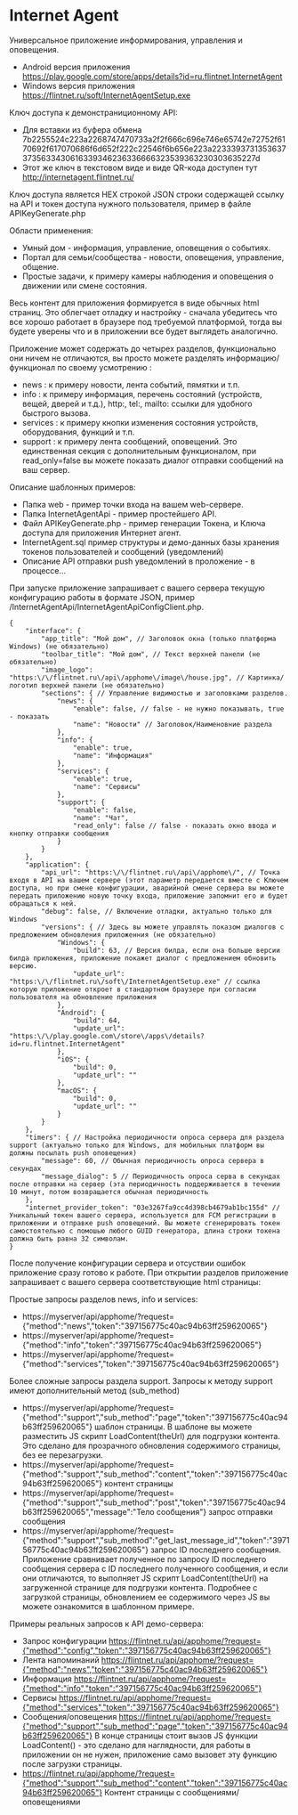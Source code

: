 # Internet Agent
Универсальное приложение информирования, управления и оповещения.

- Android версия приложения https://play.google.com/store/apps/details?id=ru.flintnet.InternetAgent
- Windows версия приложения https://flintnet.ru/soft/InternetAgentSetup.exe

Ключ доступа к демонстраниционному API: 
- Для вставки из буфера обмена 7b2255524c223a2268747470733a2f2f666c696e746e65742e72752f6170692f617070686f6d652f222c22546f6b656e223a22333937313536373735633430616339346236336666323539363230303635227d
- Этот же ключ в текстовом виде и виде QR-кода доступен тут http://internetagent.flintnet.ru/

Ключ доступа является HEX строкой JSON строки содержащей ссылку на API и токен доступа нужного пользователя, пример в файле APIKeyGenerate.php 

Области применения:
- Умный дом - информация, управление, оповещения о событиях.
- Портал для семьи/сообщества - новости, оповещения, управление, общение.
- Простые задачи, к примеру камеры наблюдения и оповещения о движении или смене состояния.

Весь контент для приложения формируется в виде обычных html страниц. Это облегчает отладку и настройку - сначала убедитесь что все хорошо работает в браузере под требуемой платформой, тогда вы будете уверены что и в приложении все будет выглядеть аналогично.

Приложение может содержать до четырех разделов, функционально они ничем не отличаются, вы просто можете разделять информацию/функционал по своему усмотрению :
- news : к примеру новости, лента событий, пямятки и т.п.
- info : к примеру информация, перечень состояний (устройств, вещей, дверей и т.д.), http:, tel:, mailto: ссылки для удобного быстрого вызова.
- services : к примеру кнопки изменения состояния устройств, оборудования, функций и т.п. 
- support : к примеру лента сообщений, оповещений. Это единственная секция с дополнительным функционалом, при read_only=false вы можете показать диалог отправки сообщений на ваш сервер.

Описание шаблонных примеров:
- Папка web - пример точки входа на вашем web-сервере.
- Папка InternetAgentApi - пример простейшего API. 
- Файл APIKeyGenerate.php - пример генерации Токена, и Ключа доступа для приложения Интернет агент.
- InternetAgent.sql пример структуры и демо-данных базы хранения токенов пользователей и сообщений (уведомлений)
- Описание API отправки push уведомлений в проложение - в процессе...

При запуске приложение запрашивает с вашего сервера текущую конфигурацию работы в формате JSON, пример /InternetAgentApi/InternetAgentApiConfigClient.php. 
```
{
    "interface": {
        "app_title": "Мой дом", // Заголовок окна (только платформа Windows) (не обязательно)
        "toolbar_title": "Мой дом", // Текст верхней панели (не обязательно)
        "image_logo": "https:\/\/flintnet.ru\/api\/apphome\/image\/house.jpg", // Картинка/логотип верхней панели (не обязательно)
        "sections": { // Управление видимостью и заголовками разделов.
            "news": {
                "enable": false, // false - не нужно показывать, true  - показать
                "name": "Новости" // Заголовок/Наименовние раздела
            },
            "info": {
                "enable": true,
                "name": "Информация"
            },
            "services": {
                "enable": true,
                "name": "Сервисы"
            },
            "support": {
                "enable": false,
                "name": "Чат",
                "read_only": false // false - показать окно ввода и кнопку отправки сообщения
            }
        }
    },
    "application": {
        "api_url": "https:\/\/flintnet.ru\/api\/apphome\/", // Точка входя в API на вашем сервере (этот параметр передается вместе с Ключем доступа, но при смене конфигурации, аварийной смене сервера вы можете передать приложению новую точку входа, приложение запомнит его и будет обращаться к ней.
        "debug": false, // Включение отладки, актуально только для Windows
        "versions": { // Здесь вы можете управлять показом диалогов с предложением обновления приложенния (не обязательно)
            "Windows": {
                "build": 63, // Версия билда, если она больше версии билда приложения, приложение покажет диалог с предложением обновить версию.
                "update_url": "https:\/\/flintnet.ru\/soft\/InternetAgentSetup.exe" // ссылка которую приложение откроет в стандартном браузере при согласии пользователя на обновление приложения
            },
            "Android": {
                "build": 64,
                "update_url": "https:\/\/play.google.com\/store\/apps\/details?id=ru.flintnet.InternetAgent"
            },
            "iOS": {
                "build": 0,
                "update_url": ""
            },
            "macOS": {
                "build": 0,
                "update_url": ""
            }
        }
    },
    "timers": { // Настройка периодичности опроса сервера для раздела support (актуально только для Windows, для мобильных платформ вы должны посылать push оповещения)
        "message": 60, // Обычная периодичность опроса сервера в секундах
        "message_dialog": 5 // Периодичность опроса серва в секундах после отправки на сервер (эта периодичность поддерживается в течении 10 минут, потом возвращается обычная периодичность
    },
    "internet_provider_token": "03e3267fa9cc4d398cb4679ab1bc155d" // Уникальный токен вашего сервера, используется для FCM регистрации в приложении и отправке push оповещений. Вы можете сгенерировать токен самостоятельно с помошью любого GUID генератора, длина строки токена должна быть равна 32 символам.
}
```
После получение конфигурации сервера и отсуствии ошибок приложение сразу готово к работе. При открытии разделов приложение запрашивает с вашего сервера соответствующие html страницы:

Простые запросы разделов news, info и services:
- https://myserver/api/apphome/?request={"method":"news","token":"397156775c40ac94b63ff259620065"}
- https://myserver/api/apphome/?request={"method":"info","token":"397156775c40ac94b63ff259620065"}
- https://myserver/api/apphome/?request={"method":"services","token":"397156775c40ac94b63ff259620065"}

Более сложные запросы раздела support. Запросы к методу support имеют дополнительный метод (sub_method)
- https://myserver/api/apphome/?request={"method":"support","sub_method":"page","token":"397156775c40ac94b63ff259620065"} шаблон страницы. В шаблоне вы можете разместить JS скрипт LoadContent(theUrl) для подгрузки контента. Это сделано для прозрачного обновления содержимого страницы, без ее перезагрузки. 
- https://myserver/api/apphome/?request={"method":"support","sub_method":"content","token":"397156775c40ac94b63ff259620065"} контент страницы
- https://myserver/api/apphome/?request={"method":"support","sub_method":"post","token":"397156775c40ac94b63ff259620065","message":"Тело сообщения"} запрос отправки сообщения
- https://myserver/api/apphome/?request={"method":"support","sub_method":"get_last_message_id","token":"397156775c40ac94b63ff259620065"} запрос ID последнего сообщения. Приложение сравнивает полученное по запросу ID последнего сообщения сервера с ID последнего полученного сообщения, и если они отличаются, то выполняет JS скрипт LoadContent(theUrl) на загруженной странице для подгрузки контента. 
Подробнее с загрузкой страницы, обновлением ее содержимого через JS вы можете ознакомится в шаблонном примере. 


Примеры реальных запросов к API демо-сервера:
- Запрос конфигурации https://flintnet.ru/api/apphome/?request={"method":"config","token":"397156775c40ac94b63ff259620065"}
- Лента напоминаний https://flintnet.ru/api/apphome/?request={"method":"news","token":"397156775c40ac94b63ff259620065"}
- Информация https://flintnet.ru/api/apphome/?request={"method":"info","token":"397156775c40ac94b63ff259620065"}
- Сервисы https://flintnet.ru/api/apphome/?request={"method":"services","token":"397156775c40ac94b63ff259620065"}
- Сообщения/оповещения https://flintnet.ru/api/apphome/?request={"method":"support","sub_method":"page","token":"397156775c40ac94b63ff259620065"} В конце страницы стоит вызов JS функции LoadContent() - это сделано для наглядности, для работы в приложении он не нужен, приложение само вызовет эту функцию после загрузки страницы.
- https://flintnet.ru/api/apphome/?request={"method":"support","sub_method":"content","token":"397156775c40ac94b63ff259620065"} Контент страницы с сообщениями/оповещениями
